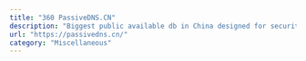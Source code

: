 ```yaml
---
title: "360 PassiveDNS.CN"
description: "Biggest public available db in China designed for security and research purpose"
url: "https://passivedns.cn/"
category: "Miscellaneous"
---
```


